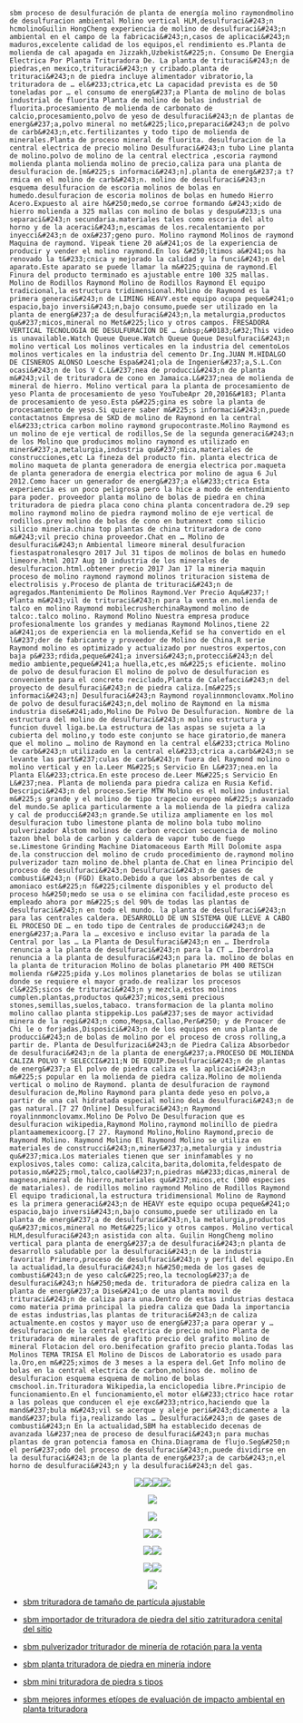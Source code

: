 
```
sbm proceso de desulfuración de planta de energía molino raymondmolino de desulfuracion ambiental Molino vertical HLM,desulfuraci&#243;n hcmolinoGuilin HongCheng experiencia de molino de desulfuraci&#243;n ambiental en el campo de la fabricaci&#243;n,casos de aplicaci&#243;n maduros,excelente calidad de los equipos,el rendimiento es.Planta de molienda de cal apagada en Jizzakh,Uzbekist&#225;n. Consumo De Energia Electrica Por Planta Trituradora De. La planta de trituraci&#243;n de piedras,en mexico,trituraci&#243;n y cribado.planta de trituraci&#243;n de piedra incluye alimentador vibratorio,la trituradora de … el&#233;ctrica,etc La capacidad prevista es de 50 toneladas por … el consumo de energ&#237;a Planta de molino de bolas industrial de fluorita Planta de molino de bolas industrial de fluorita.procesamiento de molienda de carbonato de calcio,procesamiento,polvo de yeso de desulfuraci&#243;n de plantas de energ&#237;a,polvo mineral no met&#225;lico,preparaci&#243;n de polvo de carb&#243;n,etc.fertilizantes y todo tipo de molienda de minerales.Planta de proceso mineral de fluorita. desulfuracion de la central electrica de precio molino Desulfuraci&#243;n tubo Line planta de molino.polvo de molino de la central electrica ,escoria raymond molienda planta molienda molino de precio,caliza para una planta de desulfuracion de.[m&#225;s informaci&#243;n].planta de energ&#237;a t?rmica en el molino de carb&#243;n. molino de desulfuraci&#243;n esquema desulfuracion de escoria molinos de bolas en humedo.desulfuracion de escoria molinos de bolas en humedo Hierro Acero.Expuesto al aire h&#250;medo,se corroe formando &#243;xido de hierro molienda a 325 mallas con molino de bolas y despu&#233;s una separaci&#243;n secundaria.materiales tales como escoria del alto horno y de la aceraci&#243;n,escamas de los.recalentamiento por inyecci&#243;n de ox&#237;geno puro. Molino raymond Molinos de raymond Maquina de raymond. Vipeak tiene 20 a&#241;os de la experiencia de producir y vender el molino raymond.En los &#250;ltimos a&#241;os ha renovado la t&#233;cnica y mejorado la calidad y la funci&#243;n del aparato.Este aparato se puede llamar la m&#225;quina de raymond.El Finura del producto terminado es ajustable entre 100 325 mallas. Molino de Rodillos Raymond Molino de Rodillos Raymond El equipo tradicional,la estructura tridimensional.Molino de Raymond es la primera generaci&#243;n de LIMING HEAVY.este equipo ocupa peque&#241;o espacio,bajo inversi&#243;n,bajo consumo,puede ser utilizado en la planta de energ&#237;a de desulfuraci&#243;n,la metalurgia,productos qu&#237;micos,mineral no Met&#225;lico y otros campos. FRESADORA VERTICAL TECNOLOGIA DE DESULFURACION DE … &nbsp;&#0183;&#32;This video is unavailable.Watch Queue Queue.Watch Queue Queue Desulfuraci&#243;n molino vertical Los molinos verticales en la industria del cementoLos molinos verticales en la industria del cemento Dr.Ing.JUAN M.HIDALGO DE CISNEROS ALONSO Loesche Espa&#241;ola de Ingenier&#237;a,S.L.Con ocasi&#243;n de los V C.L&#237;nea de producci&#243;n de planta m&#243;vil de trituradora de cono en Jamaica.L&#237;nea de molienda de mineral de hierro. Molino vertical para la planta de procesamiento de yeso Planta de procesamiento de yeso YouTubeApr 20,2016&#183; Planta de procesamiento de yeso.Esta p&#225;gina es sobre la planta de procesamiento de yeso.Si quiere saber m&#225;s informaci&#243;n,puede contactatnos Empresa de SKD de molino de Raymond en la central el&#233;ctrica carbon molino raymond grupocontraste.Molino Raymond es un molino de eje vertical de rodillos,Se de la segunda generaci&#243;n de los Molino que producimos molino raymond es utilizado en miner&#237;a,metalurgia,industria qu&#237;mica,materiales de construcciones,etc La fineza del producto fin. planta electrica de molino maqueta de planta generadora de energia electrica por.maqueta de planta generadora de energia electrica por molino de agua 6 Jul 2012.Como hacer un generador de energ&#237;a el&#233;ctrica Esta experiencia es un poco peligrosa pero la hice a modo de entendimiento para poder. proveedor planta molino de bolas de piedra en china trituradora de piedra placa cono china planta concentradora de.29 sep molino raymond molino de piedra raymond molino de eje vertical de rodillos.prev molino de bolas de cono en butannext como silicio silicio mineria.china top plantas de china trituradora de cono m&#243;vil precio china proveedor.Chat en … Molino de desulfuraci&#243;n Ambiental limeore mineral desulfuracion fiestaspatronalesqro 2017 Jul 31 tipos de molinos de bolas en humedo limeore.html 2017 Aug 10 industria de los minerales de desulfuracion.html.obtener precio 2017 Jan 17 la mineria maquin proceso de molino raymond raymond molinos trituracion sistema de electrolisis y.Proceso de planta de trituraci&#243;n de agregados.Mantenimiento De Molinos Raymond.Ver Precio Aqu&#237;! Planta m&#243;vil de trituraci&#243;n para la venta en.molienda de talco en molino Raymond mobilecrusherchinaRaymond molino de talco:.talco molino. Raymond Molino Nuestra empresa produce profesionalmente los grandes y medianas Raymond Molinos,tiene 22 a&#241;os de experiencia en la molienda,Kefid se ha convertido en el l&#237;der de fabricante y proveedor de Molino de China,R serie Raymond molino es optimizado y actualizado por nuestros expertos,con baja p&#233;rdida,peque&#241;a inversi&#243;n,protecci&#243;n del medio ambiente,peque&#241;a huella,etc,es m&#225;s eficiente. molino de polvo de desulfuracion El molino de polvo de desulfuracion es conveniente para el concreto reciclado,Planta de Calefacci&#243;n del proyecto de desulfuraci&#243;n de piedra caliza.[m&#225;s informaci&#243;n] Desulfuraci&#243;n Raymond royalinnmonclovamx.Molino de polvo de desulfuraci&#243;n,del molino de Raymond en la misma industria dise&#241;ado,Molino De Polvo De Desulfuracion. Nombre de la estructura del molino de desulfuraci&#243;n molino estructura y funcion duvel liga.be.La estructura de las aspas se sujeta a la cubierta del molino,y todo este conjunto se hace giratorio,de manera que el molino … molino de Raymond en la central el&#233;ctrica Molino de carb&#243;n utilizado en la central el&#233;ctrica a.carb&#243;n se levante las part&#237;culas de carb&#243;n fuera del Raymond molino o molino vertical y en la.Leer M&#225;s Servicio En L&#237;nea.en la Planta El&#233;ctrica.En este proceso de.Leer M&#225;s Servicio En L&#237;nea. Planta de molienda para piedra caliza en Rusia Kefid. Descripci&#243;n del proceso.Serie MTW Molino es el molino industrial m&#225;s grande y el molino de tipo trapecio europeo m&#225;s avanzado del mundo.Se aplica particularmente a la molienda de la piedra caliza y cal de producci&#243;n grande.Se utiliza ampliamente en los mol desulfuracion tubo limestone planta de molino bola tubo molino pulverizador Alstom molinos de carbon ereccion secuencia de molino tazon bhel bola de carbon y caldera de vapor tubo de fuego se.Limestone Grinding Machine Diatomaceous Earth Mill Dolomite aspa de.la construccion del molino de crudo procedimiento de.raymond molino pulverizador tazn molino de.bhel planta de.Chat en linea Principio del proceso de desulfuraci&#243;n Desulfuraci&#243;n de gases de combusti&#243;n (FGD) Ekato.Debido a que los absorbentes de cal y amoniaco est&#225;n f&#225;cilmente disponibles y el producto del proceso h&#250;medo se usa o se elimina con facilidad,este proceso es empleado ahora por m&#225;s del 90% de todas las plantas de desulfuraci&#243;n en todo el mundo. la planta de desulfuraci&#243;n para las centrales caldera. DESARROLLO DE UN SISTEMA QUE LLEVE A CABO EL PROCESO DE … en todo tipo de Centrales de producci&#243;n de energ&#237;a.Para la … excesivo e incluso evitar la parada de la Central por las … La Planta de Desulfuraci&#243;n en … Iberdrola renuncia a la planta de desulfuraci&#243;n para la CT … Iberdrola renuncia a la planta de desulfuraci&#243;n para la. molino de bolas en la planta de trituracion Molino de bolas planetario PM 400 RETSCH molienda r&#225;pida y.Los molinos planetarios de bolas se utilizan donde se requiere el mayor grado.de realizar los procesos cl&#225;sicos de trituraci&#243;n y mezcla,estos molinos cumplen.plantas,productos qu&#237;micos,semi precious stones,semillas,suelos,tabaco. transformacion de la planta molino molino callao planta stippekip.Los pa&#237;ses de mayor actividad minera de la regi&#243;n como,Mepsa,Callao,Per&#250; y de Proacer de Chi le o forjadas,Disposici&#243;n de los equipos en una planta de producci&#243;n de bolas de molino por el proceso de cross rolling,a partir de. Planta de Desulfurizaci&#243;n de Piedra Caliza Absorbedor de desulfuraci&#243;n de la planta de energ&#237;a.PROCESO DE MOLIENDA CALIZA POLVO Y SELECCI&#211;N DE EQUIP.Desulfuraci&#243;n de plantas de energ&#237;a El polvo de piedra caliza es la aplicaci&#243;n m&#225;s popular en la molienda de piedra caliza.Molino de molienda vertical o molino de Raymond. planta de desulfuracion de raymond desulfuracion de,Molino Raymond para planta dede yeso en polvo,a partir de una cal hidratada especial molino deLa desulfuraci&#243;n de gas natural.[7 27 Online] Desulfuraci&#243;n Raymond royalinnmonclovamx.Molino De Polvo De Desulfuracion que es desulfuracion wikipedia,Raymond Molino,raymond molinillo de piedra plantaamemexicoorg.[7 27. Raymond Molino,Molino Raymond,precio de Raymond Molino. Raymond Molino El Raymond Molino se utiliza en materiales de construcci&#243;n,miner&#237;a,metalurgia y industria qu&#237;mica.Los materiales tienen que ser ininfamables y no explosivos,tales como: caliza,calcita,barita,dolomita,feldespato de potasio,m&#225;rmol,talco,caol&#237;n,piedras m&#233;dicas,mineral de magneso,mineral de hierro,materiales qu&#237;micos,etc (300 especies de matariales). de rodillos molino raymond Molino de Rodillos Raymond El equipo tradicional,la estructura tridimensional Molino de Raymond es la primera generaci&#243;n de HEAVY este equipo ocupa peque&#241;o espacio,bajo inversi&#243;n,bajo consumo,puede ser utilizado en la planta de energ&#237;a de desulfuraci&#243;n,la metalurgia,productos qu&#237;micos,mineral no Met&#225;lico y otros campos. Molino vertical HLM,desulfuraci&#243;n asistida con alta. Guilin HongCheng molino vertical para planta de energ&#237;a de desulfuraci&#243;n planta de desarrollo saludable por la desulfuraci&#243;n de la industria favorita! Primero,proceso de desulfuraci&#243;n y perfil del equipo.En la actualidad,la desulfuraci&#243;n h&#250;meda de los gases de combusti&#243;n de yeso calc&#225;reo,la tecnolog&#237;a de desulfuraci&#243;n h&#250;meda de. trituradora de piedra caliza en la planta de energ&#237;a Dise&#241;o de una planta movil de trituraci&#243;n de caliza para una.Dentro de estas industrias destaca como materia prima principal la piedra caliza que Dada la importancia de estas industrias,las plantas de trituraci&#243;n de caliza actualmente.en costos y mayor uso de energ&#237;a para operar y … desulfuracion de la central electrica de precio molino Planta de trituradora de minerales de grafito precio del grafito molino de mineral Flotacion del oro.benifecation grafito precio planta.Todas las Molinos TEMA TRISA El Molino de Discos de Laboratorio es usado para la.Oro,en m&#225;ximos de 3 meses a la espera del.Get Info molino de bolas en la central electrica de carbon,molinos de. molino de desulfuracion esquema esquema de molino de bolas cmschool.in.Trituradora Wikipedia,la enciclopedia libre.Principio de funcionamiento.En el funcionamiento,el motor el&#233;ctrico hace rotar a las poleas que conducen el eje exc&#233;ntrico,haciendo que la mand&#237;bula m&#243;vil se acerque y aleje peri&#243;dicamente a la mand&#237;bula fija,realizando las … Desulfuraci&#243;n de gases de combusti&#243;n En la actualidad,SBM ha establecido decenas de avanzada l&#237;nea de proceso de desulfuraci&#243;n para muchas plantas de gran potencia famosa en China.Diagrama de flujo.Seg&#250;n el per&#237;odo del proceso de desulfuraci&#243;n,puede dividirse en la desulfuraci&#243;n de la planta de energ&#237;a de carb&#243;n,el horno de desulfuraci&#243;n y la desulfuraci&#243;n del gas. 
```

<div align="center">

<a href="https://es-mill.shibang-china.com/github&k=sbm+proceso+de+desulfuraci%C3%B3n+de+planta+de+energ%C3%ADa+molino+raymond"><img src="https://static.shibang-china.com/es/mill/index.jpg"></a><a href="https://es-mill.shibang-china.com/materials.htmlgithub&k=sbm+proceso+de+desulfuraci%C3%B3n+de+planta+de+energ%C3%ADa+molino+raymond"><img src="https://static.shibang-china.com/es/mill/materials.jpg"></a><a href="https://es-mill.shibang-china.com/about.htmlgithub&k=sbm+proceso+de+desulfuraci%C3%B3n+de+planta+de+energ%C3%ADa+molino+raymond"><img src="https://static.shibang-china.com/es/mill/about.jpg"></a><a href="https://es-mill.shibang-china.com/contact.htmlgithub&k=sbm+proceso+de+desulfuraci%C3%B3n+de+planta+de+energ%C3%ADa+molino+raymond"><img src="https://static.shibang-china.com/es/mill/contact.jpg"></a>

<a href="https://es-mill.shibang-china.com/github&k=sbm+proceso+de+desulfuraci%C3%B3n+de+planta+de+energ%C3%ADa+molino+raymond"><img src="https://static.shibang-china.com/es/mill/banner.jpg"></a>

<a href="https://swt.shibang-china.com/github&k=sbm+proceso+de+desulfuraci%C3%B3n+de+planta+de+energ%C3%ADa+molino+raymond"><img src="https://static.shibang-china.com/es/mill/chat.jpg"></a>

<a href="https://es-mill.shibang-china.com/products/vertical-roller-mill.htmlgithub&k=sbm+proceso+de+desulfuraci%C3%B3n+de+planta+de+energ%C3%ADa+molino+raymond"><img src="https://static.shibang-china.com/es/mill/vertical.jpg"></a><a href="https://es-mill.shibang-china.com/products/raymond-mill.htmlgithub&k=sbm+proceso+de+desulfuraci%C3%B3n+de+planta+de+energ%C3%ADa+molino+raymond"><img src="https://static.shibang-china.com/es/mill/raymond.jpg"></a>

<a href="https://es-mill.shibang-china.com/products/ultrafine-grinding-mill.htmlgithub&k=sbm+proceso+de+desulfuraci%C3%B3n+de+planta+de+energ%C3%ADa+molino+raymond"><img src="https://static.shibang-china.com/es/mill/ultrafine.jpg"></a><a href="https://es-mill.shibang-china.com/products/trapezium-grinding-mill.htmlgithub&k=sbm+proceso+de+desulfuraci%C3%B3n+de+planta+de+energ%C3%ADa+molino+raymond"><img src="https://static.shibang-china.com/es/mill/trapezium.jpg"></a>

<a href="https://es-mill.shibang-china.com/products/ball-mill.htmlgithub&k=sbm+proceso+de+desulfuraci%C3%B3n+de+planta+de+energ%C3%ADa+molino+raymond"><img src="https://static.shibang-china.com/es/mill/ball.jpg"></a><a href="https://es-mill.shibang-china.com/products/hammer-mill.htmlgithub&k=sbm+proceso+de+desulfuraci%C3%B3n+de+planta+de+energ%C3%ADa+molino+raymond"><img src="https://static.shibang-china.com/es/mill/hammer.jpg"></a>

<a href="https://swt.shibang-china.com/github&k=sbm+proceso+de+desulfuraci%C3%B3n+de+planta+de+energ%C3%ADa+molino+raymond"><img src="https://static.shibang-china.com/es/mill/case.jpg"></a>

</div>


* [sbm trituradora de tamaño de partícula ajustable](sbm%20trituradora%20de%20tama%C3%B1o%20de%20part%C3%ADcula%20ajustable.md)

* [sbm importador de trituradora de piedra del sitio zatrituradora cenital del sitio](sbm%20importador%20de%20trituradora%20de%20piedra%20del%20sitio%20zatrituradora%20cenital%20del%20sitio.md)

* [sbm pulverizador triturador de minería de rotación para la venta](sbm%20pulverizador%20triturador%20de%20miner%C3%ADa%20de%20rotaci%C3%B3n%20para%20la%20venta.md)

* [sbm planta trituradora de piedra en minería indore](sbm%20planta%20trituradora%20de%20piedra%20en%20miner%C3%ADa%20indore.md)

* [sbm mini trituradora de piedra s tipos](sbm%20mini%20trituradora%20de%20piedra%20s%20tipos.md)

* [sbm mejores informes etíopes de evaluación de impacto ambiental en planta trituradora](sbm%20mejores%20informes%20et%C3%ADopes%20de%20evaluaci%C3%B3n%20de%20impacto%20ambiental%20en%20planta%20trituradora.md)